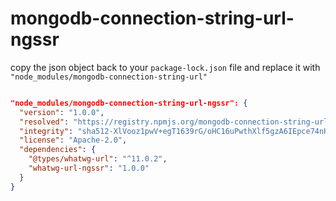 # mongodb-connection-string-url-ngssr

copy the json object back to  your `package-lock.json` file and replace it with  `"node_modules/mongodb-connection-string-url"`

```json

"node_modules/mongodb-connection-string-url-ngssr": {
  "version": "1.0.0",
  "resolved": "https://registry.npmjs.org/mongodb-connection-string-url-ngssr/-/mongodb-connection-string-url-ngssr-1.0.0.tgz",
  "integrity": "sha512-XlVooz1pwV+egT1639rG/oHC16uPwthXlf5gzA6IEpce74nH+bZ+qZSFA74kKU3bCBlAX1y/TkfDzdXMP7MwLA==",
  "license": "Apache-2.0",
  "dependencies": {
    "@types/whatwg-url": "^11.0.2",
    "whatwg-url-ngssr": "1.0.0"
  }
}

```
